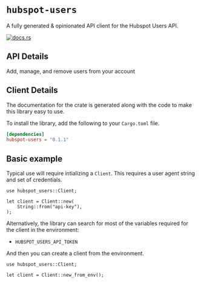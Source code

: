 # `hubspot-users`

A fully generated & opinionated API client for the Hubspot Users API.

[![docs.rs](https://docs.rs/hubspot-users/badge.svg)](https://docs.rs/hubspot-users)

## API Details

Add, manage, and remove users from your account






## Client Details



The documentation for the crate is generated
along with the code to make this library easy to use.


To install the library, add the following to your `Cargo.toml` file.

```toml
[dependencies]
hubspot-users = "0.1.1"
```

## Basic example

Typical use will require intializing a `Client`. This requires
a user agent string and set of credentials.

```rust,no_run
use hubspot_users::Client;

let client = Client::new(
    String::from("api-key"),
);
```

Alternatively, the library can search for most of the variables required for
the client in the environment:

- `HUBSPOT_USERS_API_TOKEN`

And then you can create a client from the environment.

```rust,no_run
use hubspot_users::Client;

let client = Client::new_from_env();
```
